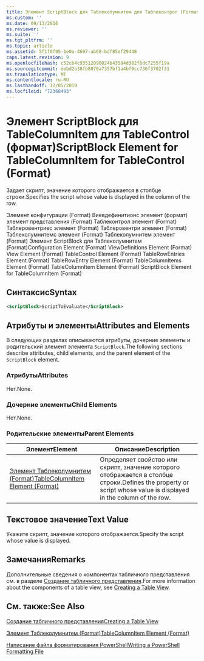 ```yaml
---
title: Элемент ScriptBlock для Таблеколумнитем для Таблеконтрол (Format) | Документация Майкрософт
ms.custom: ''
ms.date: 09/13/2016
ms.reviewer: ''
ms.suite: ''
ms.tgt_pltfrm: ''
ms.topic: article
ms.assetid: 5f1f0f95-1e0a-4607-ab68-bdf85ef29448
caps.latest.revision: 9
ms.openlocfilehash: c52cb4c93512090024b43504d382f6dc7255f19a
ms.sourcegitcommit: debd2b38fb8070a7357bf1a4bf9cc736f3702f31
ms.translationtype: MT
ms.contentlocale: ru-RU
ms.lasthandoff: 12/05/2019
ms.locfileid: "72368493"
---
```

# <a name="scriptblock-element-for-tablecolumnitem-for-tablecontrol-format"></a><span data-ttu-id="9aeba-102">Элемент ScriptBlock для TableColumnItem для TableControl (формат)</span><span class="sxs-lookup"><span data-stu-id="9aeba-102">ScriptBlock Element for TableColumnItem for TableControl (Format)</span></span>

<span data-ttu-id="9aeba-103">Задает скрипт, значение которого отображается в столбце строки.</span><span class="sxs-lookup"><span data-stu-id="9aeba-103">Specifies the script whose value is displayed in the column of the row.</span></span>

<span data-ttu-id="9aeba-104">Элемент конфигурации (Format) Виевдефинитионс элемент (формат) элемент представления (Format) Таблеконтрол элемент (Format) Таблеровентриес элемент (Format) Таблеровентри элемент (Format) Таблеколумнитемс элемент (Format) Таблеколумнитем элемент (Format) Элемент ScriptBlock для Таблеколумнитем (Format)</span><span class="sxs-lookup"><span data-stu-id="9aeba-104">Configuration Element (Format) ViewDefinitions Element (Format) View Element (Format) TableControl Element (Format) TableRowEntries Element (Format) TableRowEntry Element (Format) TableColumnItems Element (Format) TableColumnItem Element (Format) ScriptBlock Element for TableColumnItem (Format)</span></span>

## <a name="syntax"></a><span data-ttu-id="9aeba-105">Синтаксис</span><span class="sxs-lookup"><span data-stu-id="9aeba-105">Syntax</span></span>

```xml
<ScriptBlock>ScriptToEvaluate</ScriptBlock>
```

## <a name="attributes-and-elements"></a><span data-ttu-id="9aeba-106">Атрибуты и элементы</span><span class="sxs-lookup"><span data-stu-id="9aeba-106">Attributes and Elements</span></span>

<span data-ttu-id="9aeba-107">В следующих разделах описываются атрибуты, дочерние элементы и родительский элемент элемента `ScriptBlock`.</span><span class="sxs-lookup"><span data-stu-id="9aeba-107">The following sections describe attributes, child elements, and the parent element of the `ScriptBlock` element.</span></span>

### <a name="attributes"></a><span data-ttu-id="9aeba-108">Атрибуты</span><span class="sxs-lookup"><span data-stu-id="9aeba-108">Attributes</span></span>

<span data-ttu-id="9aeba-109">Нет.</span><span class="sxs-lookup"><span data-stu-id="9aeba-109">None.</span></span>

### <a name="child-elements"></a><span data-ttu-id="9aeba-110">Дочерние элементы</span><span class="sxs-lookup"><span data-stu-id="9aeba-110">Child Elements</span></span>

<span data-ttu-id="9aeba-111">Нет.</span><span class="sxs-lookup"><span data-stu-id="9aeba-111">None.</span></span>

### <a name="parent-elements"></a><span data-ttu-id="9aeba-112">Родительские элементы</span><span class="sxs-lookup"><span data-stu-id="9aeba-112">Parent Elements</span></span>

|<span data-ttu-id="9aeba-113">Элемент</span><span class="sxs-lookup"><span data-stu-id="9aeba-113">Element</span></span>|<span data-ttu-id="9aeba-114">Описание</span><span class="sxs-lookup"><span data-stu-id="9aeba-114">Description</span></span>|
|-------------|-----------------|
|[<span data-ttu-id="9aeba-115">Элемент Таблеколумнитем (Format)</span><span class="sxs-lookup"><span data-stu-id="9aeba-115">TableColumnItem Element (Format)</span></span>](./tablecolumnitem-element-for-tablecolumnitems-for-tablecontrol-format.md)|<span data-ttu-id="9aeba-116">Определяет свойство или скрипт, значение которого отображается в столбце строки.</span><span class="sxs-lookup"><span data-stu-id="9aeba-116">Defines the property or script whose value is displayed in the column of the row.</span></span>|

## <a name="text-value"></a><span data-ttu-id="9aeba-117">Текстовое значение</span><span class="sxs-lookup"><span data-stu-id="9aeba-117">Text Value</span></span>

<span data-ttu-id="9aeba-118">Укажите скрипт, значение которого отображается.</span><span class="sxs-lookup"><span data-stu-id="9aeba-118">Specify the script whose value is displayed.</span></span>

## <a name="remarks"></a><span data-ttu-id="9aeba-119">Замечания</span><span class="sxs-lookup"><span data-stu-id="9aeba-119">Remarks</span></span>

<span data-ttu-id="9aeba-120">Дополнительные сведения о компонентах табличного представления см. в разделе [Создание табличного представления](./creating-a-table-view.md).</span><span class="sxs-lookup"><span data-stu-id="9aeba-120">For more information about the components of a table view, see [Creating a Table View](./creating-a-table-view.md).</span></span>

## <a name="see-also"></a><span data-ttu-id="9aeba-121">См. также:</span><span class="sxs-lookup"><span data-stu-id="9aeba-121">See Also</span></span>

[<span data-ttu-id="9aeba-122">Создание табличного представления</span><span class="sxs-lookup"><span data-stu-id="9aeba-122">Creating a Table View</span></span>](./creating-a-table-view.md)

[<span data-ttu-id="9aeba-123">Элемент Таблеколумнитем (Format)</span><span class="sxs-lookup"><span data-stu-id="9aeba-123">TableColumnItem Element (Format)</span></span>](./tablecolumnitem-element-for-tablecolumnitems-for-tablecontrol-format.md)

[<span data-ttu-id="9aeba-124">Написание файла форматирования PowerShell</span><span class="sxs-lookup"><span data-stu-id="9aeba-124">Writing a PowerShell Formatting File</span></span>](./writing-a-powershell-formatting-file.md)
